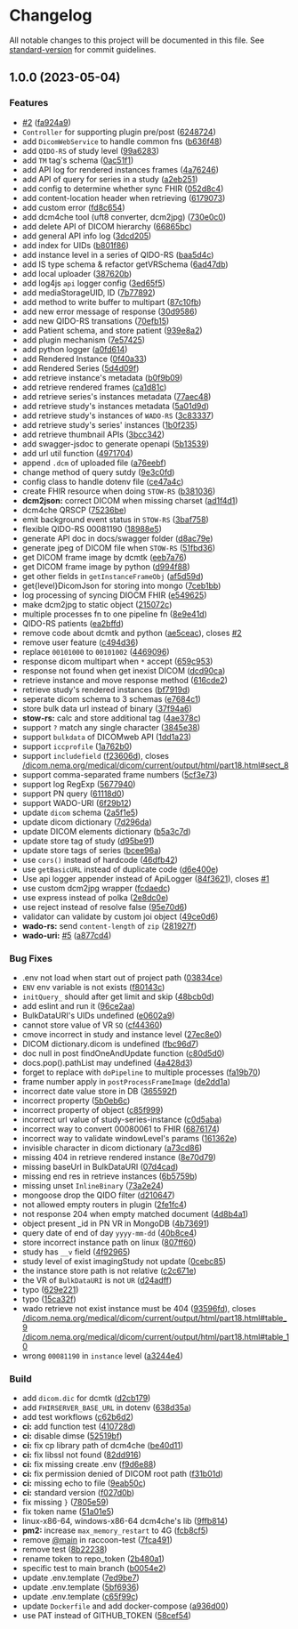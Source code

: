 # Changelog

All notable changes to this project will be documented in this file. See [standard-version](https://github.com/conventional-changelog/standard-version) for commit guidelines.

## 1.0.0 (2023-05-04)


### Features

* [#2](https://github.com/Chinlinlee/raccoon-dicom/issues/2) ([fa924a9](https://github.com/Chinlinlee/raccoon-dicom/commit/fa924a9253e63345cf641f585d889d5eabbc3977))
* `Controller` for supporting plugin pre/post ([6248724](https://github.com/Chinlinlee/raccoon-dicom/commit/62487248700aea3aba48ba725023a49c67733d03))
* add `DicomWebService` to handle common fns ([b636f48](https://github.com/Chinlinlee/raccoon-dicom/commit/b636f4885a9e3f836354d84d3d64e36c537994ab))
* add `QIDO-RS` of study level ([99a6283](https://github.com/Chinlinlee/raccoon-dicom/commit/99a62839f9ae09077064df5551f3481384808fa9))
* add `TM` tag's schema ([0ac51f1](https://github.com/Chinlinlee/raccoon-dicom/commit/0ac51f1dbb886ca584a84666b6aa7ee2f1e535e1))
* add API log for rendered instances frames ([4a76246](https://github.com/Chinlinlee/raccoon-dicom/commit/4a76246592fb9694221539556064f3d9d01c53fb))
* add API of query for series in a study ([a2eb251](https://github.com/Chinlinlee/raccoon-dicom/commit/a2eb251f2469a7470769d7c92796d13427cc6791))
* add config to determine whether sync FHIR ([052d8c4](https://github.com/Chinlinlee/raccoon-dicom/commit/052d8c4fac1abcae276b92581f132c94c875c1cf))
* add content-location header when retrieving ([6179073](https://github.com/Chinlinlee/raccoon-dicom/commit/6179073805b4066ca77268564aff8e78dc601ba6))
* add custom error ([fd8c654](https://github.com/Chinlinlee/raccoon-dicom/commit/fd8c6549c933e3031faf6108914d2db6074af2d7))
* add dcm4che tool (uft8 converter, dcm2jpg) ([730e0c0](https://github.com/Chinlinlee/raccoon-dicom/commit/730e0c057c151c7b9e995a6e54d76f8ba309c7a8))
* add delete API of DICOM hierarchy ([66865bc](https://github.com/Chinlinlee/raccoon-dicom/commit/66865bc472d29369a40dc67ff46d7043012ce282))
* add general API info log ([3dcd205](https://github.com/Chinlinlee/raccoon-dicom/commit/3dcd2052e88de6a2cb23892424ed3788028b3978))
* add index for UIDs ([b801f86](https://github.com/Chinlinlee/raccoon-dicom/commit/b801f86d61dfb637371bb557c6007a2ea254cd13))
* add instance level in a series of QIDO-RS ([baa5d4c](https://github.com/Chinlinlee/raccoon-dicom/commit/baa5d4c62d8bd9b14dcc8520058e49fe743ca6f0))
* add IS type schema & refactor getVRSchema ([6ad47db](https://github.com/Chinlinlee/raccoon-dicom/commit/6ad47db2734d5ca03f160a8febe05a23f001772b))
* add local uploader ([387620b](https://github.com/Chinlinlee/raccoon-dicom/commit/387620b34ba9a0c7ee33cfea87a7474d09de7ee4))
* add log4js `api` logger config ([3ed65f5](https://github.com/Chinlinlee/raccoon-dicom/commit/3ed65f587fbd8111f83a2a88d109b79527fec72d))
* add mediaStorageUID, ID ([7b77892](https://github.com/Chinlinlee/raccoon-dicom/commit/7b77892c42c25dfa509bd02723f6c9fa7ba1bde8))
* add method to write buffer to multipart ([87c10fb](https://github.com/Chinlinlee/raccoon-dicom/commit/87c10fb4afd1e0c20cae43338c93f5d7420ba6ee))
* add new error message of response ([30d9586](https://github.com/Chinlinlee/raccoon-dicom/commit/30d95861633c6c1e6f6ebe44a78eba30a246b336))
* add new QIDO-RS transations ([70efb15](https://github.com/Chinlinlee/raccoon-dicom/commit/70efb156bf9e65e5c200f0479f25fc6b44eb9804))
* add Patient schema, and store patient ([939e8a2](https://github.com/Chinlinlee/raccoon-dicom/commit/939e8a2a3ae7c589359b982181d23f96874f42b8))
* add plugin mechanism ([7e57425](https://github.com/Chinlinlee/raccoon-dicom/commit/7e57425434895ae2f4562a09ae77178ebfc05835))
* add python logger ([a0fd614](https://github.com/Chinlinlee/raccoon-dicom/commit/a0fd6146ca9bef039155370c5a54378cbabe05b3))
* add Rendered Instance ([0f40a33](https://github.com/Chinlinlee/raccoon-dicom/commit/0f40a337c7a9a67e578435c1a0b8f7dac7410f01))
* add Rendered Series ([5d4d09f](https://github.com/Chinlinlee/raccoon-dicom/commit/5d4d09ffa4e793582ef6f7d360eda2b815af0993))
* add retrieve instance's metadata ([b0f9b09](https://github.com/Chinlinlee/raccoon-dicom/commit/b0f9b09309dc6cc55816ce904f43c62252d07528))
* add retrieve rendered frames ([ca1d81c](https://github.com/Chinlinlee/raccoon-dicom/commit/ca1d81c768099d4d5cd31c1c9a8479fc14a8f378))
* add retrieve series's instances metadata ([77aec48](https://github.com/Chinlinlee/raccoon-dicom/commit/77aec48ed25563c1a11a55484b23a785f0c19709))
* add retrieve study's instances metadata ([5a01d9d](https://github.com/Chinlinlee/raccoon-dicom/commit/5a01d9db8dd3357a9b0abbb57b695a000e7f81ec))
* add retrieve study's instances of `WADO-RS` ([3c83337](https://github.com/Chinlinlee/raccoon-dicom/commit/3c83337313362c1d9e2d91db5bc72c1f4a6f12eb))
* add retrieve study's series' instances ([1b0f235](https://github.com/Chinlinlee/raccoon-dicom/commit/1b0f235e047d387bf3868c3ce8d32c12afd1ab20))
* add retrieve thumbnail APIs ([3bcc342](https://github.com/Chinlinlee/raccoon-dicom/commit/3bcc342169a49a4086cea71b067d12bb5de36505))
* add swagger-jsdoc to generate openapi ([5b13539](https://github.com/Chinlinlee/raccoon-dicom/commit/5b1353983345c6eeede28844ac51a44a5c222869))
* add url util function ([4971704](https://github.com/Chinlinlee/raccoon-dicom/commit/4971704cad77ca50b4a77ddb15d2e7511e54182d))
* append `.dcm` of uploaded file ([a76eebf](https://github.com/Chinlinlee/raccoon-dicom/commit/a76eebfbdaa3baf702d171a5bc647a5c7bc122be))
* change method of query sutdy ([9e3c0fd](https://github.com/Chinlinlee/raccoon-dicom/commit/9e3c0fd7fdce43a5fb543a57a5b25735ba2f28be))
* config class to handle dotenv file ([ce47a4c](https://github.com/Chinlinlee/raccoon-dicom/commit/ce47a4c2be533b2e21a261c8c38b1946c4592475))
* create FHIR resource when doing `STOW-RS` ([b381036](https://github.com/Chinlinlee/raccoon-dicom/commit/b381036c8a3ec6c5a431a8094faecf404d7e4f45))
* **dcm2json:** correct DICOM when missing charset ([ad1f4d1](https://github.com/Chinlinlee/raccoon-dicom/commit/ad1f4d1c62ffbd20cbc575a01898c9cb5709b297))
* dcm4che QRSCP ([75236be](https://github.com/Chinlinlee/raccoon-dicom/commit/75236be29338409c5ec50dc8e7034c6cf84b20b4))
* emit background event status in `STOW-RS` ([3baf758](https://github.com/Chinlinlee/raccoon-dicom/commit/3baf758c6edb1cd5dac74db3abf85c33985ab9df))
* flexible QIDO-RS 00081190 ([18988e5](https://github.com/Chinlinlee/raccoon-dicom/commit/18988e580472db8e0bacc204a2a939f79ceb6ca7))
* generate API doc in docs/swagger folder ([d8ac79e](https://github.com/Chinlinlee/raccoon-dicom/commit/d8ac79e3224c278033d557b605a7da82a2c13423))
* generate jpeg of DICOM file when `STOW-RS` ([51fbd36](https://github.com/Chinlinlee/raccoon-dicom/commit/51fbd3613d356df89438fb70ec4a879b121a4e52))
* get DICOM frame image by dcmtk ([eeb7a76](https://github.com/Chinlinlee/raccoon-dicom/commit/eeb7a7607f996829f8bd80627131653e6fb303e8))
* get DICOM frame image by python ([d994f88](https://github.com/Chinlinlee/raccoon-dicom/commit/d994f8881de2bfbc1e984eae5b977ddf7a4418eb))
* get other fields in `getInstanceFrameObj` ([af5d59d](https://github.com/Chinlinlee/raccoon-dicom/commit/af5d59d9690920cb67959daa5ad57e16e5d40e81))
* get{level}DicomJson for storing into mongo ([7ceb1bb](https://github.com/Chinlinlee/raccoon-dicom/commit/7ceb1bb016320bad503107f5e13f4e26e953cd26))
* log processing of syncing DIOCM FHIR ([e549625](https://github.com/Chinlinlee/raccoon-dicom/commit/e54962511a18195c2023cf6ff4d725fa7c99db50))
* make dcm2jpg to static object ([215072c](https://github.com/Chinlinlee/raccoon-dicom/commit/215072c4c660d6313b63dd0a949832e4c78c9c61))
* multiple processes fn to one pipeline fn ([8e9e41d](https://github.com/Chinlinlee/raccoon-dicom/commit/8e9e41d93febfeb872c79c02ea286d14c3b52efd))
* QIDO-RS patients ([ea2bffd](https://github.com/Chinlinlee/raccoon-dicom/commit/ea2bffdb5ebdc32942bb84cec86f68906470ff6d))
* remove code about dcmtk and python ([ae5ceac](https://github.com/Chinlinlee/raccoon-dicom/commit/ae5ceac6bd28b2fd7c69df98d4921bf4ab311473)), closes [#2](https://github.com/Chinlinlee/raccoon-dicom/issues/2)
* remove user feature ([c494d36](https://github.com/Chinlinlee/raccoon-dicom/commit/c494d367c62180d89e164312ce7bcb534fac9640))
* replace `00101000`  to `00101002` ([4469096](https://github.com/Chinlinlee/raccoon-dicom/commit/4469096bc2ce25f538ecb68c97666d2e25fd2e9e))
* response dicom multipart when `*` accept ([659c953](https://github.com/Chinlinlee/raccoon-dicom/commit/659c953a2a04edb015f7e30039145f2c04f23f2c))
* response not found when get inexist DICOM ([dcd90ca](https://github.com/Chinlinlee/raccoon-dicom/commit/dcd90ca643e1c1e38111e2519ae5916887f4bc2b))
* retrieve instance and move response method ([616cde2](https://github.com/Chinlinlee/raccoon-dicom/commit/616cde2258506559ecdabe4683bbbc8cde8535c4))
* retrieve study's rendered instances ([bf7919d](https://github.com/Chinlinlee/raccoon-dicom/commit/bf7919d825db353096e4eaeee356b7a792e9f79d))
* seperate dicom schema to 3 schemas ([e7684c1](https://github.com/Chinlinlee/raccoon-dicom/commit/e7684c19fd576dd51e4fa189111be8beafb1f591))
* store bulk data url instead of binary ([37f94a6](https://github.com/Chinlinlee/raccoon-dicom/commit/37f94a6650328724d8837834c2fc889ed82e8f88))
* **stow-rs:** calc and store additional tag ([4ae378c](https://github.com/Chinlinlee/raccoon-dicom/commit/4ae378c40e9cc08070d154a87cfb85127f8a04a3))
* support `?` match any single character ([3845e38](https://github.com/Chinlinlee/raccoon-dicom/commit/3845e389b7df545d118f376831d3dd02f5fc0d50))
* support `bulkdata` of DICOMweb API ([1dd1a23](https://github.com/Chinlinlee/raccoon-dicom/commit/1dd1a23956e0c4520d6a865b4717df24bfe22e64))
* support `iccprofile` ([1a762b0](https://github.com/Chinlinlee/raccoon-dicom/commit/1a762b0240671d21c99b1a7cf7e8bb30905af772))
* support `includefield` ([f23606d](https://github.com/Chinlinlee/raccoon-dicom/commit/f23606d65d01ee63adfec110e1d4db47206ec6e0)), closes [/dicom.nema.org/medical/dicom/current/output/html/part18.html#sect_8](https://github.com/Chinlinlee//dicom.nema.org/medical/dicom/current/output/html/part18.html/issues/sect_8)
* support comma-separated frame numbers ([5cf3e73](https://github.com/Chinlinlee/raccoon-dicom/commit/5cf3e736c994289cdd7bb6d93aafc0d6f3f1147a))
* support log RegExp ([5677940](https://github.com/Chinlinlee/raccoon-dicom/commit/56779400925429c01e742b36a26cfbfa4fd5a09c))
* support PN query ([61118d0](https://github.com/Chinlinlee/raccoon-dicom/commit/61118d04940fad83dd4eaa95dbd88574ade2ae3d))
* support WADO-URI ([6f29b12](https://github.com/Chinlinlee/raccoon-dicom/commit/6f29b12c95732dee0f12a8eef5cfff546629ffd2))
* update `dicom` schema ([2a5f1e5](https://github.com/Chinlinlee/raccoon-dicom/commit/2a5f1e56550ab4c36e5ba68be9526dc999569175))
* update dicom dictionary ([7d296da](https://github.com/Chinlinlee/raccoon-dicom/commit/7d296da7aed3086cb094ff2282de107c7f4a404b))
* update DICOM elements dictionary ([b5a3c7d](https://github.com/Chinlinlee/raccoon-dicom/commit/b5a3c7db9ffb98c770a44eab0c53d68778de8491))
* update store tag of study ([d95be91](https://github.com/Chinlinlee/raccoon-dicom/commit/d95be916f7b083964c1c83879fe1246744973732))
* update store tags of series ([bcee96a](https://github.com/Chinlinlee/raccoon-dicom/commit/bcee96a407b95be17c356d74a9d401048e4bdb27))
* use `cors()` instead of hardcode ([46dfb42](https://github.com/Chinlinlee/raccoon-dicom/commit/46dfb42637447dd6b77a6495dc92d094b716ec5e))
* use `getBasicURL` instead of duplicate code ([d6e400e](https://github.com/Chinlinlee/raccoon-dicom/commit/d6e400e9ad1898068437d7dae7aeaa1c9e1afa71))
* Use api logger appender instead of ApiLogger ([84f3621](https://github.com/Chinlinlee/raccoon-dicom/commit/84f3621680d2e2bdb068748e22ab4ed1bc760fd1)), closes [#1](https://github.com/Chinlinlee/raccoon-dicom/issues/1)
* use custom dcm2jpg wrapper ([fcdaedc](https://github.com/Chinlinlee/raccoon-dicom/commit/fcdaedc459bc806b8470c5a9b0813e6736cb9fbf))
* use express instead of polka ([2e8dc0e](https://github.com/Chinlinlee/raccoon-dicom/commit/2e8dc0ea9f9c877442bf7b0ee7ebf7ad6c401722))
* use reject instead of resolve false ([95e70d6](https://github.com/Chinlinlee/raccoon-dicom/commit/95e70d6e00023232bc2babe149b052d7159ed979))
* validator can validate by custom joi object ([49ce0d6](https://github.com/Chinlinlee/raccoon-dicom/commit/49ce0d66c184e9b02db5f2dd2facd902e2623a6c))
* **wado-rs:** send `content-length` of `zip` ([281927f](https://github.com/Chinlinlee/raccoon-dicom/commit/281927fbf9ef1d6b55df884fc351cf863d1a8faf))
* **wado-uri:** [#5](https://github.com/Chinlinlee/raccoon-dicom/issues/5) ([a877cd4](https://github.com/Chinlinlee/raccoon-dicom/commit/a877cd49d7dbf802862597f4bf2203d58efc2055))


### Bug Fixes

* .env not load when start out of project path ([03834ce](https://github.com/Chinlinlee/raccoon-dicom/commit/03834ce2ca532ec501ba3631a8e2f66ba680ec38))
* `ENV` env variable is not exists ([f80143c](https://github.com/Chinlinlee/raccoon-dicom/commit/f80143c3b0836e844fecd93758613f8d13b1594c))
* `initQuery_` should after get limit and skip ([48bcb0d](https://github.com/Chinlinlee/raccoon-dicom/commit/48bcb0d289fe30c74d4c949440dc87b8674eca67))
* add eslint and run it ([96ce2aa](https://github.com/Chinlinlee/raccoon-dicom/commit/96ce2aa9bf5b39b6eb7097f56a1f3028255e7e08))
* BulkDataURI's UIDs undefined ([e0602a9](https://github.com/Chinlinlee/raccoon-dicom/commit/e0602a965ac26ef8feef477852f48f3b963e83e8))
* cannot store value of VR `SQ` ([cf44360](https://github.com/Chinlinlee/raccoon-dicom/commit/cf443603c9d6266eac5bd29c710f870c2f629434))
* cmove incorrect in study and instance level ([27ec8e0](https://github.com/Chinlinlee/raccoon-dicom/commit/27ec8e0ad42990d3f14caf82f94ee3ffdae330db))
* DICOM dictionary.dicom is undefined ([fbc96d7](https://github.com/Chinlinlee/raccoon-dicom/commit/fbc96d7155b7d42f37aad0d72e28d7f7b32d58ae))
* doc null in post findOneAndUpdate function ([c80d5d0](https://github.com/Chinlinlee/raccoon-dicom/commit/c80d5d0a9e77d13aee9782f725c9aaf9eeeae124))
* docs.pop().pathList may undefined ([4a428d3](https://github.com/Chinlinlee/raccoon-dicom/commit/4a428d355afa31092b516eaf7374263515aa76a7))
* forget to replace with `doPipeline` to multiple processes ([fa19b70](https://github.com/Chinlinlee/raccoon-dicom/commit/fa19b7035a977f516e91e757c75b50c85ef9374f))
* frame number apply in `postProcessFrameImage` ([de2dd1a](https://github.com/Chinlinlee/raccoon-dicom/commit/de2dd1a5fb2605da20a35cb49eb0b48618650dc4))
* incorrect date value store in DB ([365592f](https://github.com/Chinlinlee/raccoon-dicom/commit/365592fa29055da34f6abe2641beaa418a5d5ea3))
* incorrect property ([5b0eb6c](https://github.com/Chinlinlee/raccoon-dicom/commit/5b0eb6c512de48467a009ca3e11c2b99497af23c))
* incorrect property of object ([c85f999](https://github.com/Chinlinlee/raccoon-dicom/commit/c85f9997d8e63950dbdbad86f5568fd5c620ba49))
* incorrect url value of study-series-instance ([c0d5aba](https://github.com/Chinlinlee/raccoon-dicom/commit/c0d5aba5c7aa954116d63110b0a0973d38ea3ae8))
* incorrect way to convert 00080061 to FHIR ([6876174](https://github.com/Chinlinlee/raccoon-dicom/commit/68761746e81e7e536a7272f49b0d588b3255813d))
* incorrect way to validate windowLevel's params ([161362e](https://github.com/Chinlinlee/raccoon-dicom/commit/161362e8042801d900c6088271c12987312ee6b0))
* invisible character in dicom dictionary ([a73cd86](https://github.com/Chinlinlee/raccoon-dicom/commit/a73cd8697a84694bc281d5d7084948d23e3350a7))
* missing 404 in retrieve rendered instance ([8e70d79](https://github.com/Chinlinlee/raccoon-dicom/commit/8e70d790c6914e52592e0bb768b3143097516584))
* missing baseUrl in BulkDataURI ([07d4cad](https://github.com/Chinlinlee/raccoon-dicom/commit/07d4cad8c01fbfe2f3eef0821afbe4aa8d634475))
* missing end res in retrieve instances ([6b5759b](https://github.com/Chinlinlee/raccoon-dicom/commit/6b5759b7f99de38616dc1a271ebc3c4f9ec60377))
* missing unset `InlineBinary` ([73a2e24](https://github.com/Chinlinlee/raccoon-dicom/commit/73a2e24305b8456bf8fa4da7dcd5f9e7e3ad4832))
* mongoose drop the QIDO filter ([d210647](https://github.com/Chinlinlee/raccoon-dicom/commit/d2106470a26e1a44416751d49ad18dca794b0386))
* not allowed empty routers in plugin ([2fe1fc4](https://github.com/Chinlinlee/raccoon-dicom/commit/2fe1fc4653c7103fd9c75b51df72168e7cbdf2d3))
* not response 204 when empty matched document ([4d8b4a1](https://github.com/Chinlinlee/raccoon-dicom/commit/4d8b4a18ece1fe75d30ad551087a1a18bf22443e))
* object present _id in PN VR in MongoDB ([4b73691](https://github.com/Chinlinlee/raccoon-dicom/commit/4b7369195df56cef70966dbc6ec5fb31517642a8))
* query date of end of day `yyyy-mm-dd` ([40b8ce4](https://github.com/Chinlinlee/raccoon-dicom/commit/40b8ce47abdbd0217919bebdbc21a43e18bc8a8e))
* store incorrect instance path on linux ([807ff60](https://github.com/Chinlinlee/raccoon-dicom/commit/807ff60d256bcfd40f060d689d01dd4efa3bc50e))
* study has `__v` field ([4f92965](https://github.com/Chinlinlee/raccoon-dicom/commit/4f92965d7404ed792de591f9a3076a53e5f925cc))
* study level of exist imagingStudy not update ([0cebc85](https://github.com/Chinlinlee/raccoon-dicom/commit/0cebc858dc218b56d3de5d812df13dd517c9a284))
* the instance store path is not relative ([c2c671e](https://github.com/Chinlinlee/raccoon-dicom/commit/c2c671e64763aa94d6ca1c0fb013b616cfde5151))
* the VR of `BulkDataURI` is not `UR` ([d24adff](https://github.com/Chinlinlee/raccoon-dicom/commit/d24adffe0c73bedfb0abe6dc11a83a8d510883c9))
* typo ([629e221](https://github.com/Chinlinlee/raccoon-dicom/commit/629e22196062fe333bbe303b1c63032c066a3a54))
* typo ([15ca32f](https://github.com/Chinlinlee/raccoon-dicom/commit/15ca32f926691e138767927055de45ba9603dd88))
* wado retrieve not exist instance must be 404 ([93596fd](https://github.com/Chinlinlee/raccoon-dicom/commit/93596fdc374b6b1182040445c3c2bd4de038e922)), closes [/dicom.nema.org/medical/dicom/current/output/html/part18.html#table_9](https://github.com/Chinlinlee//dicom.nema.org/medical/dicom/current/output/html/part18.html/issues/table_9) [/dicom.nema.org/medical/dicom/current/output/html/part18.html#table_10](https://github.com/Chinlinlee//dicom.nema.org/medical/dicom/current/output/html/part18.html/issues/table_10)
* wrong `00081190` in `instance` level ([a3244e4](https://github.com/Chinlinlee/raccoon-dicom/commit/a3244e48076f89ab7e65e24941c2c3745dc4fab9))


### Build

* add `dicom.dic` for dcmtk ([d2cb179](https://github.com/Chinlinlee/raccoon-dicom/commit/d2cb179f8908b0e93bab5fbea586f4ebe31713ef))
* add `FHIRSERVER_BASE_URL` in dotenv ([638d35a](https://github.com/Chinlinlee/raccoon-dicom/commit/638d35aa338755fedd1cdf4ff30cd631e8a18c48))
* add test workflows ([c62b6d2](https://github.com/Chinlinlee/raccoon-dicom/commit/c62b6d2e18cf6a64699e4ceb18d7e12c989547df))
* **ci:** add function test ([410728d](https://github.com/Chinlinlee/raccoon-dicom/commit/410728de016559bf06860bb3b14bb0201904e75d))
* **ci:** disable dimse ([52519bf](https://github.com/Chinlinlee/raccoon-dicom/commit/52519bf45d771e8e9af12fcfd74ef88b4ff39d04))
* **ci:** fix cp library path of dcm4che ([be40d11](https://github.com/Chinlinlee/raccoon-dicom/commit/be40d11f0188736ce5109fdccf980b96943d59fb))
* **ci:** fix libssl not found ([82dd916](https://github.com/Chinlinlee/raccoon-dicom/commit/82dd91639ae1db77795b01b88b7a5a46441807f4))
* **ci:** fix missing create .env ([f9d6e88](https://github.com/Chinlinlee/raccoon-dicom/commit/f9d6e88322e556c236b45e0ebeeeb93b38e53341))
* **ci:** fix permission denied of DICOM root path ([f31b01d](https://github.com/Chinlinlee/raccoon-dicom/commit/f31b01d82d270e635f8cffde571bdfdf3cc32eba))
* **ci:** missing echo to file ([9eab50c](https://github.com/Chinlinlee/raccoon-dicom/commit/9eab50c0dc52f15989da2d6213f0afafd8eb252f))
* **ci:** standard version ([f027d0b](https://github.com/Chinlinlee/raccoon-dicom/commit/f027d0b9eb9443d92bc0cb3a46a26dbaec0c8198))
* fix missing `}` ([7805e59](https://github.com/Chinlinlee/raccoon-dicom/commit/7805e594481bb656541709e0333ee24320356c64))
* fix token name ([51a01e5](https://github.com/Chinlinlee/raccoon-dicom/commit/51a01e51ce6a45db9e807c2836a8726586969e77))
* linux-x86-64, windows-x86-64 dcm4che's lib ([9ffb814](https://github.com/Chinlinlee/raccoon-dicom/commit/9ffb81441a73d5b10c34bd11156a170c4823ab6b))
* **pm2:** increase `max_memory_restart` to 4G ([fcb8cf5](https://github.com/Chinlinlee/raccoon-dicom/commit/fcb8cf56419bba7f9ddaa3ad2d030cdf4dc777ce))
* remove [@main](https://github.com/main) in raccoon-test ([7fca491](https://github.com/Chinlinlee/raccoon-dicom/commit/7fca49104b15774fa723b92aee8440cd3688510a))
* remove test ([8b22238](https://github.com/Chinlinlee/raccoon-dicom/commit/8b2223883500408f3b5b55a5a156be7775a9ede1))
* rename token to repo_token ([2b480a1](https://github.com/Chinlinlee/raccoon-dicom/commit/2b480a11b90bdd248390829b016d0d7305272e67))
* specific test to main branch ([b0054e2](https://github.com/Chinlinlee/raccoon-dicom/commit/b0054e27c373c5412dceebdf371c8d46f28cc86e))
* update .env.template ([7ed9be7](https://github.com/Chinlinlee/raccoon-dicom/commit/7ed9be713f52de283c70badc8b614e04ba6eeb2f))
* update .env.template ([5bf6936](https://github.com/Chinlinlee/raccoon-dicom/commit/5bf69365bb77e136cea4431afd4fe68064959baf))
* update .env.template ([c65f99c](https://github.com/Chinlinlee/raccoon-dicom/commit/c65f99cfd7faa590f8ab40f61fe739d224e48df0))
* update `Dockerfile` and add docker-compose ([a936d00](https://github.com/Chinlinlee/raccoon-dicom/commit/a936d0010e0e4b9dd98b82862b279e286a85e310))
* use PAT instead of GITHUB_TOKEN ([58cef54](https://github.com/Chinlinlee/raccoon-dicom/commit/58cef54d20f3572531eb871d9e7f3bbd4af10fbe))
